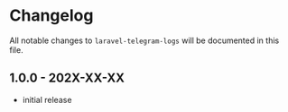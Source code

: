 # Changelog

All notable changes to `laravel-telegram-logs` will be documented in this file.

## 1.0.0 - 202X-XX-XX

- initial release
